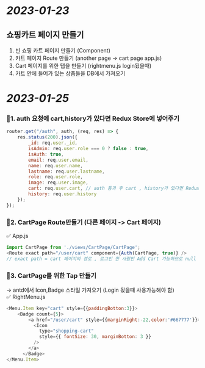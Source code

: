 # _2023-01-23_
## 쇼핑카트 페이지 만들기
1. 빈 쇼핑 카트 페이지 만들기  (Component)
2. 카트 페이지 Route 만들기 (another page -> cart page app.js)
3. Cart 페이지를 위한 탭을 만들기 (rightmenu.js login됬을때)
4. 카트 안에 들어가 있는 상품들을 DB에서 가져오기
# _2023-01-25_
### 📌1. auth 요청에 cart,history가 있다면 Redux Store에 넣어주기
```JavaScript
router.get("/auth", auth, (req, res) => {
    res.status(200).json({
        _id: req.user._id,
        isAdmin: req.user.role === 0 ? false : true,
        isAuth: true,
        email: req.user.email,
        name: req.user.name,
        lastname: req.user.lastname,
        role: req.user.role,
        image: req.user.image,
        cart: req.user.cart, // auth 통과 후 cart , history가 있다면 Redux Store에 넣어줌
        history: req.user.history
    });
});
```
### 📌2. CartPage Route만들기 (다른 페이지 -> Cart 페이지)
✅ App.js
```JavaScript
import CartPage from './views/CartPage/CartPage'; 
<Route exact path="/user/cart" component={Auth(CartPage, true)} />
// exact path = cart 페이지의 경로 , 로그인 한 사람만 Add Cart 가능하므로 null -> true
```
### 📌3. CartPage를 위한 Tap 만들기
-> antd에서 Icon,Badge 스타일 가져오기 (Login 됬을때 사용가능해야 함)  
✅ RightMenu.js
```JavaScript
<Menu.Item key="cart" style={{paddingBotton:3}}>
    <Badge count={5}>
        <a href="/user/cart" style={{marginRight:-22,color:'#667777'}}>
          <Icon
            type="shopping-cart"
            style={{ fontSize: 30, marginBotton: 3 }}
          />
        </a>
      </Badge>
</Menu.Item>
```